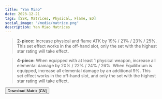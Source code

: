 ```yaml
---
title: "Yan Miao"
date: 2023-12-21
tags: [SSR, Matrices, Physical, Flame, ED]
social_image: "/media/matrice.png"
description: Yan Miao Matrices
---
```


> **2-piece:** Increase physical and flame ATK by 19% / 21% / 23% / 25%. This set effect works in the off-hand slot, only the set with the highest star rating will take effect. 

> **4-piece:** When equipped with at least 1 physical weapon, increase all elemental damage by 20% / 22% / 24% / 26%. When Equilibrium is equipped, increase all elemental damage by an additional 9%. This set effect works in the off-hand slot, and only the set with the highest star rating will take effect. 

<button onclick="window.location.href='https://cdn.discordapp.com/attachments/1168588870242275338/1168589973801402398/Yan_Miao_Matrix_CN_un.png';">
      Download Matrix [CN]
    </button>
